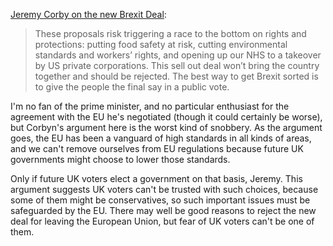 [Jeremy Corby on the new Brexit Deal][c]: 

> These proposals risk triggering a race to the bottom on rights and protections: putting food safety at risk, cutting environmental standards and workers’ rights, and opening up our NHS to a takeover by US private corporations. This sell out deal won’t bring the country together and should be rejected. The best way to get Brexit sorted is to give the people the final say in a public vote.

I'm no fan of the prime minister, and no particular enthusiast for the agreement with the EU he's negotiated (though it could certainly be worse), but Corbyn's argument here is the worst kind of snobbery. As the argument goes, the EU has been a vanguard of high standards in all kinds of areas, and we can't remove ourselves from EU regulations because future UK governments might choose to lower those standards. 

Only if future UK voters elect a government on that basis, Jeremy. This argument suggests UK voters can't be trusted with such choices, because some of them might be conservatives, so such important issues must be safeguarded by the EU. There may well be good reasons to reject the new deal for leaving the European Union, but fear of UK voters can't be one of them.

[c]: https://labour.org.uk/press/jeremy-corbyn-responds-to-brexit-deal/
